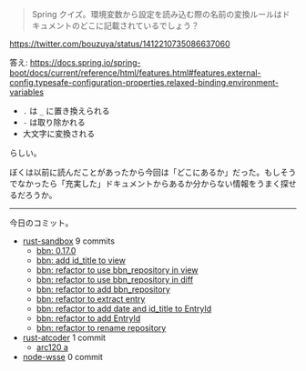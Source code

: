 > Spring クイズ。環境変数から設定を読み込む際の名前の変換ルールはドキュメントのどこに記載されているでしょう？

<https://twitter.com/bouzuya/status/1412210735086637060>

答え: <https://docs.spring.io/spring-boot/docs/current/reference/html/features.html#features.external-config.typesafe-configuration-properties.relaxed-binding.environment-variables>

- `.` は `_` に置き換えられる
- `-` は取り除かれる
- 大文字に変換される

らしい。

ぼくは以前に読んだことがあったから今回は「どこにあるか」だった。もしそうでなかったら「充実した」ドキュメントからあるか分からない情報をうまく探せるだろうか。

---

今日のコミット。

- [rust-sandbox](https://github.com/bouzuya/rust-sandbox) 9 commits
  - [bbn: 0.17.0](https://github.com/bouzuya/rust-sandbox/commit/444a1d7e4f2a0bfb9b58b62b5b079c5fa8775a6a)
  - [bbn: add id_title to view](https://github.com/bouzuya/rust-sandbox/commit/8f9e9711d8bb054a9b42ff7863262398603a60e5)
  - [bbn: refactor to use bbn_repository in view](https://github.com/bouzuya/rust-sandbox/commit/c309b4e378c76fbe52a69a411bb0e1febbaed70b)
  - [bbn: refactor to use bbn_repository in diff](https://github.com/bouzuya/rust-sandbox/commit/4be8c3528673c1e2653913a88cd3775ba755b485)
  - [bbn: refactor to add bbn_repository](https://github.com/bouzuya/rust-sandbox/commit/43a42fb77bc645c3deffd36a6e9fb12e4204c1cd)
  - [bbn: refactor to extract entry](https://github.com/bouzuya/rust-sandbox/commit/85d1e927eb80690ae85c3167e854b248be619181)
  - [bbn: refactor to add date and id_title to EntryId](https://github.com/bouzuya/rust-sandbox/commit/4436cafbd99828b805ea7d46eeeb8af07234e9ee)
  - [bbn: refactor to add EntryId](https://github.com/bouzuya/rust-sandbox/commit/94159b4617be49ac83d6a54fcfa8f8d237d076f3)
  - [bbn: refactor to rename repository](https://github.com/bouzuya/rust-sandbox/commit/d1f79eedcd4b79c09859cd920a9f6d11729b2902)
- [rust-atcoder](https://github.com/bouzuya/rust-atcoder) 1 commit
  - [arc120 a](https://github.com/bouzuya/rust-atcoder/commit/bf624d66f2662992b9c3919f4d150ddbb297318b)
- [node-wsse](https://github.com/bouzuya/node-wsse) 0 commit
